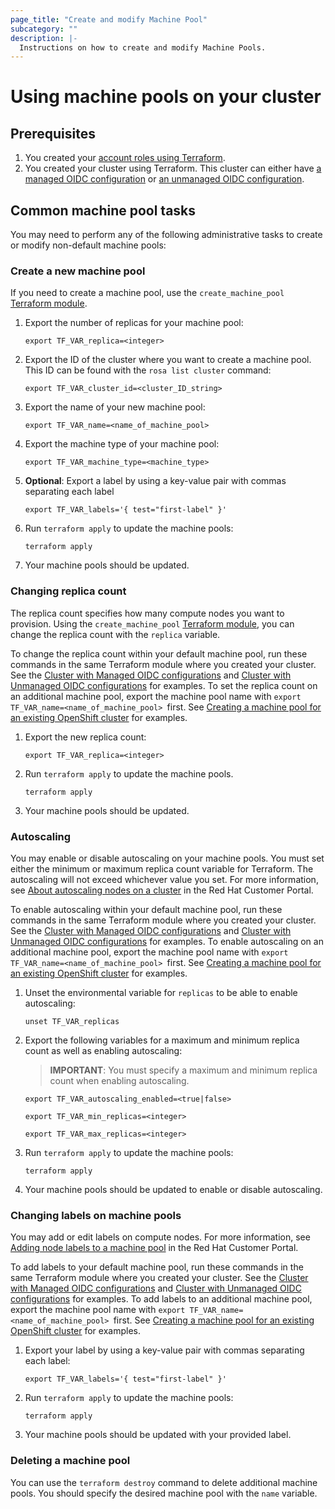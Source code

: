 ```yaml
---
page_title: "Create and modify Machine Pool"
subcategory: ""
description: |-
  Instructions on how to create and modify Machine Pools.
---
```


# Using machine pools on your cluster

## Prerequisites

1. You created your [account roles using Terraform](https://github.com/terraform-redhat/terraform-provider-rhcs/tree/v1.3.0-prerelease.2/examples/create_rosa_cluster/create_rosa_sts_cluster/classic_sts/account_roles/).
1. You created your cluster using Terraform. This cluster can either have [a managed OIDC configuration](https://github.com/terraform-redhat/terraform-provider-rhcs/tree/v1.3.0-prerelease.2/examples/create_rosa_cluster/create_rosa_sts_cluster/oidc_configuration/cluster_with_managed_oidc_config/) or [an unmanaged OIDC configuration](https://github.com/terraform-redhat/terraform-provider-rhcs/tree/v1.3.0-prerelease.2/examples/create_rosa_cluster/create_rosa_sts_cluster/oidc_configuration/cluster_with_unmanaged_oidc_config/).

## Common machine pool tasks

You may need to perform any of the following administrative tasks to create or modify non-default machine pools:

### Create a new machine pool

If you need to create a machine pool, use the `create_machine_pool` [Terraform module](../examples/create_machine_pool/README.md).

1. Export the number of replicas for your machine pool:
    ```
    export TF_VAR_replica=<integer>
    ```
1. Export the ID of the cluster where you want to create a machine pool. This ID can be found with the `rosa list cluster` command:
    ```
    export TF_VAR_cluster_id=<cluster_ID_string>
    ```
1. Export the name of your new machine pool:
    ```
    export TF_VAR_name=<name_of_machine_pool>
    ```
1. Export the machine type of your machine pool:
    ```
    export TF_VAR_machine_type=<machine_type>
    ```
1. **Optional**: Export a label by using a key-value pair with commas separating each label
    ````
    export TF_VAR_labels='{ test="first-label" }'
1. Run `terraform apply` to update the machine pools:
    ```
    terraform apply
    ```
1. Your machine pools should be updated.
### Changing replica count

The replica count specifies how many compute nodes you want to provision. Using the `create_machine_pool` [Terraform module](https://github.com/terraform-redhat/terraform-provider-rhcs/tree/v1.3.0-prerelease.2/examples/create_machine_pool/), you can change the replica count with the `replica` variable.

To change the replica count within your default machine pool, run these commands in the same Terraform module where you created your cluster. See the [Cluster with Managed OIDC configurations](https://github.com/terraform-redhat/terraform-provider-rhcs/tree/v1.3.0-prerelease.2/examples/create_rosa_cluster/create_rosa_sts_cluster/oidc_configuration/cluster_with_managed_oidc_config/) and [Cluster with Unmanaged OIDC configurations](https://github.com/terraform-redhat/terraform-provider-rhcs/tree/v1.3.0-prerelease.2/examples/create_rosa_cluster/create_rosa_sts_cluster/oidc_configuration/cluster_with_unmanaged_oidc_config/) for examples. To set the replica count on an additional machine pool, export the machine pool name with `export TF_VAR_name=<name_of_machine_pool> `first. See [Creating a machine pool for an existing OpenShift cluster](https://github.com/terraform-redhat/terraform-provider-rhcs/tree/v1.3.0-prerelease.2/examples/create_machine_pool/) for examples.

1. Export the new replica count:
    ```
    export TF_VAR_replica=<integer>
    ```
1. Run `terraform apply` to update the machine pools.
    ```
    terraform apply
    ```
1. Your machine pools should be updated.
### Autoscaling 

You may enable or disable autoscaling on your machine pools. You must set either the minimum or maximum replica count variable for Terraform. The autoscaling will not exceed whichever value you set. For more information, see [About autoscaling nodes on a cluster](https://access.redhat.com/documentation/en-us/red_hat_openshift_service_on_aws/4/html/cluster_administration/nodes#rosa-nodes-about-autoscaling-nodes) in the Red Hat Customer Portal.

To enable autoscaling within your default machine pool, run these commands in the same Terraform module where you created your cluster. See the [Cluster with Managed OIDC configurations](https://github.com/terraform-redhat/terraform-provider-rhcs/tree/v1.3.0-prerelease.2/examples/create_rosa_cluster/create_rosa_sts_cluster/oidc_configuration/cluster_with_managed_oidc_config/) and [Cluster with Unmanaged OIDC configurations](https://github.com/terraform-redhat/terraform-provider-rhcs/tree/v1.3.0-prerelease.2/examples/create_rosa_cluster/create_rosa_sts_cluster/oidc_configuration/cluster_with_unmanaged_oidc_config/) for examples. To enable autoscaling on an additional machine pool, export the machine pool name with `export TF_VAR_name=<name_of_machine_pool> `first. See [Creating a machine pool for an existing OpenShift cluster](https://github.com/terraform-redhat/terraform-provider-rhcs/tree/v1.3.0-prerelease.2/examples/create_machine_pool/) for examples.
1. Unset the environmental variable for `replicas` to be able to enable autoscaling:
    ```
    unset TF_VAR_replicas

1. Export the following variables for a maximum and minimum replica count as well as enabling autoscaling:
    > **IMPORTANT**: You must specify a maximum and minimum replica count when enabling autoscaling.
    ````
    export TF_VAR_autoscaling_enabled=<true|false>
    ````
    ````
    export TF_VAR_min_replicas=<integer>
    ````
    ````
    export TF_VAR_max_replicas=<integer>
2. Run `terraform apply` to update the machine pools:
    ```
    terraform apply
    ```
3. Your machine pools should be updated to enable or disable autoscaling.
### Changing labels on machine pools

You may add or edit labels on compute nodes. For more information, see [Adding node labels to a machine pool](https://access.redhat.com/documentation/en-us/red_hat_openshift_service_on_aws/4/html/cluster_administration/nodes#rosa-adding-node-labels_rosa-managing-worker-nodes) in the Red Hat Customer Portal.

To add labels to your default machine pool, run these commands in the same Terraform module where you created your cluster. See the [Cluster with Managed OIDC configurations](https://github.com/terraform-redhat/terraform-provider-rhcs/tree/v1.3.0-prerelease.2/examples/create_rosa_cluster/create_rosa_sts_cluster/oidc_configuration/cluster_with_managed_oidc_config/) and [Cluster with Unmanaged OIDC configurations](https://github.com/terraform-redhat/terraform-provider-rhcs/tree/v1.3.0-prerelease.2/examples/create_rosa_cluster/create_rosa_sts_cluster/oidc_configuration/cluster_with_unmanaged_oidc_config/) for examples. To add labels to an additional machine pool, export the machine pool name with `export TF_VAR_name=<name_of_machine_pool> `first. See [Creating a machine pool for an existing OpenShift cluster](https://github.com/terraform-redhat/terraform-provider-rhcs/tree/v1.3.0-prerelease.2/examples/create_machine_pool/) for examples.

1. Export your label by using a key-value pair with commas separating each label:
    ````
    export TF_VAR_labels='{ test="first-label" }'
2. Run `terraform apply` to update the machine pools:
    ```
    terraform apply
    ```
3. Your machine pools should be updated with your provided label.
### Deleting a machine pool
You can use the `terraform destroy` command to delete additional machine pools. You should specify the desired machine pool with the `name` variable.
